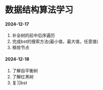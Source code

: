 # 数据结构算法学习

#### 2024-12-17
1. 补全树的前中后序遍历
2. 完成bst的搜索方法(最小值，最大值，任意值)
3. 移除节点

#### 2024-12-18
1. 了解自平衡树
2. 了解红黑树
3. 复习bst